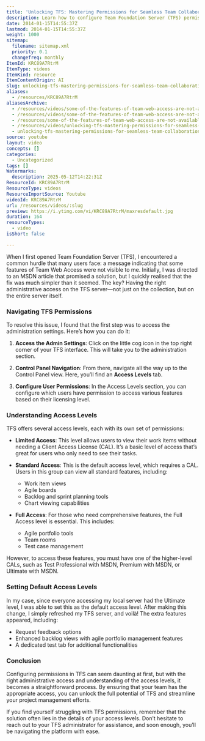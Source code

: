```yaml
---
title: 'Unlocking TFS: Mastering Permissions for Seamless Team Collaboration'
description: Learn how to configure Team Foundation Server (TFS) permissions and access levels to enable full feature access and improve team collaboration and project management.
date: 2014-01-15T14:55:37Z
lastmod: 2014-01-15T14:55:37Z
weight: 1000
sitemap:
  filename: sitemap.xml
  priority: 0.1
  changefreq: monthly
ItemId: KRC89A7RtrM
ItemType: videos
ItemKind: resource
ItemContentOrigin: AI
slug: unlocking-tfs-mastering-permissions-for-seamless-team-collaboration
aliases:
  - /resources/KRC89A7RtrM
aliasesArchive:
  - /resources/videos/some-of-the-features-of-team-web-access-are-not-available-to-you-in-tfs-
  - /resources/videos/some-of-the-features-of-team-web-access-are-not-available-to-you-in-tfs-2013
  - /resources/some-of-the-features-of-team-web-access-are-not-available-to-you-in-tfs-2013
  - /resources/videos/unlocking-tfs-mastering-permissions-for-seamless-team-collaboration
  - unlocking-tfs-mastering-permissions-for-seamless-team-collaboration
source: youtube
layout: video
concepts: []
categories:
  - Uncategorized
tags: []
Watermarks:
  description: 2025-05-12T14:22:31Z
ResourceId: KRC89A7RtrM
ResourceType: videos
ResourceImportSource: Youtube
videoId: KRC89A7RtrM
url: /resources/videos/:slug
preview: https://i.ytimg.com/vi/KRC89A7RtrM/maxresdefault.jpg
duration: 164
resourceTypes:
  - video
isShort: false

---
```

When I first opened Team Foundation Server (TFS), I encountered a common hurdle that many users face: a message indicating that some features of Team Web Access were not visible to me. Initially, I was directed to an MSDN article that promised a solution, but I quickly realised that the fix was much simpler than it seemed. The key? Having the right administrative access on the TFS server—not just on the collection, but on the entire server itself.

### Navigating TFS Permissions

To resolve this issue, I found that the first step was to access the administration settings. Here’s how you can do it:

1. **Access the Admin Settings**: Click on the little cog icon in the top right corner of your TFS interface. This will take you to the administration section.
   
2. **Control Panel Navigation**: From there, navigate all the way up to the Control Panel view. Here, you’ll find an **Access Levels** tab.

3. **Configure User Permissions**: In the Access Levels section, you can configure which users have permission to access various features based on their licensing level.

### Understanding Access Levels

TFS offers several access levels, each with its own set of permissions:

- **Limited Access**: This level allows users to view their work items without needing a Client Access License (CAL). It’s a basic level of access that’s great for users who only need to see their tasks.

- **Standard Access**: This is the default access level, which requires a CAL. Users in this group can view all standard features, including:
  - Work item views
  - Agile boards
  - Backlog and sprint planning tools
  - Chart viewing capabilities

- **Full Access**: For those who need comprehensive features, the Full Access level is essential. This includes:
  - Agile portfolio tools
  - Team rooms
  - Test case management

However, to access these features, you must have one of the higher-level CALs, such as Test Professional with MSDN, Premium with MSDN, or Ultimate with MSDN.

### Setting Default Access Levels

In my case, since everyone accessing my local server had the Ultimate level, I was able to set this as the default access level. After making this change, I simply refreshed my TFS server, and voilà! The extra features appeared, including:

- Request feedback options
- Enhanced backlog views with agile portfolio management features
- A dedicated test tab for additional functionalities

### Conclusion

Configuring permissions in TFS can seem daunting at first, but with the right administrative access and understanding of the access levels, it becomes a straightforward process. By ensuring that your team has the appropriate access, you can unlock the full potential of TFS and streamline your project management efforts.

If you find yourself struggling with TFS permissions, remember that the solution often lies in the details of your access levels. Don’t hesitate to reach out to your TFS administrator for assistance, and soon enough, you’ll be navigating the platform with ease.
